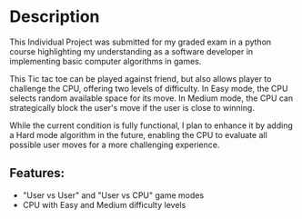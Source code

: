 # Description
This Individual Project was submitted for my graded exam in a python course highlighting my understanding as a software developer in implementing basic computer algorithms in games.

This Tic tac toe can be played against friend, but also allows player to challenge the CPU, offering two levels of difficulty.
In Easy mode, the CPU selects random available space for its move. 
In Medium mode, the CPU can strategically block the user's move if the user is close to winning.

While the current condition is fully functional, I plan to enhance it by adding a Hard mode algorithm in the future, enabling the CPU to evaluate all possible user moves for a more challenging experience.

<h2>Features:</h2>
<ul><li>"User vs User" and "User vs CPU" game modes</li>
<li>CPU with Easy and Medium difficulty levels</li>
</ul>
